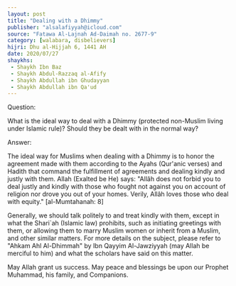 ```yaml
---
layout: post
title: "Dealing with a Dhimmy"
publisher: "alsalafiyyah@icloud.com"
source: "Fatawa Al-Lajnah Ad-Daimah no. 2677-9"
category: [walabara, disbelievers]
hijri: Dhu al-Hijjah 6, 1441 AH
date: 2020/07/27
shaykhs: 
 - Shaykh Ibn Baz
 - Shaykh Abdul-Razzaq al-Afify
 - Shaykh Abdullah ibn Ghudayyan
 - Shaykh Abdullah ibn Qa'ud
---
```


Question: 
 
What is the ideal way to deal with a Dhimmy (protected non-Muslim living under Islamic rule)? Should they be dealt with in the normal way?

Answer:

The ideal way for Muslims when dealing with a Dhimmy is to honor the agreement made with them according to the Ayahs (Qur'anic verses) and Hadith that command the fulfillment of agreements and dealing kindly and justly with them. Allah (Exalted be He) says: "Allâh does not forbid you to deal justly and kindly with those who fought not against you on account of religion nor drove you out of your homes. Verily, Allâh loves those who deal with equity." [al-Mumtahanah: 8] 

Generally, we should talk politely to and treat kindly with them, except in what the Shari`ah (Islamic law) prohibits, such as initiating greetings with them, or allowing them to marry Muslim women or inherit from a Muslim, and other similar matters. For more details on the subject, please refer to "Ahkam Ahl Al-Dhimmah" by Ibn Qayyim Al-Jawziyyah (may Allah be merciful to him) and what the scholars have said on this matter.

May Allah grant us success. May peace and blessings be upon our Prophet Muhammad, his family, and Companions.


